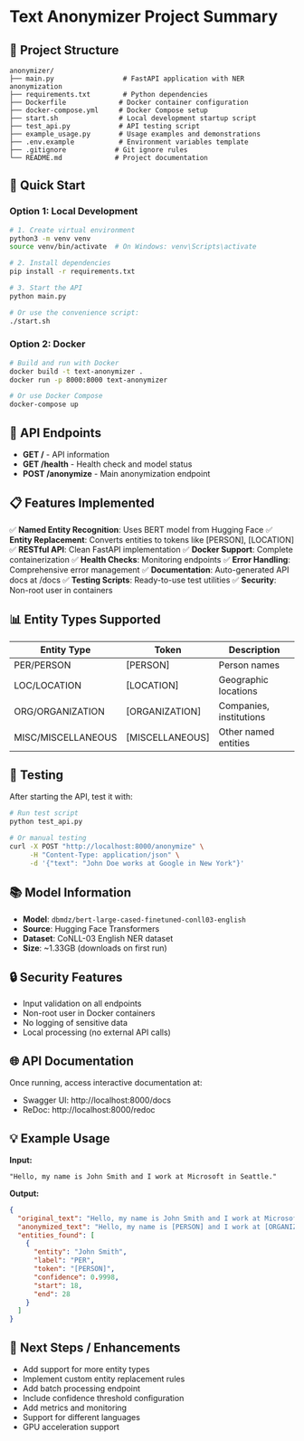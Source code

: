 # Text Anonymizer Project Summary

## 📁 Project Structure
```
anonymizer/
├── main.py                 # FastAPI application with NER anonymization
├── requirements.txt        # Python dependencies
├── Dockerfile             # Docker container configuration
├── docker-compose.yml     # Docker Compose setup
├── start.sh               # Local development startup script
├── test_api.py            # API testing script
├── example_usage.py       # Usage examples and demonstrations
├── .env.example           # Environment variables template
├── .gitignore            # Git ignore rules
└── README.md             # Project documentation
```

## 🚀 Quick Start

### Option 1: Local Development
```bash
# 1. Create virtual environment
python3 -m venv venv
source venv/bin/activate  # On Windows: venv\Scripts\activate

# 2. Install dependencies
pip install -r requirements.txt

# 3. Start the API
python main.py

# Or use the convenience script:
./start.sh
```

### Option 2: Docker
```bash
# Build and run with Docker
docker build -t text-anonymizer .
docker run -p 8000:8000 text-anonymizer

# Or use Docker Compose
docker-compose up
```

## 🔧 API Endpoints

- **GET /** - API information
- **GET /health** - Health check and model status
- **POST /anonymize** - Main anonymization endpoint

## 📋 Features Implemented

✅ **Named Entity Recognition**: Uses BERT model from Hugging Face
✅ **Entity Replacement**: Converts entities to tokens like [PERSON], [LOCATION]
✅ **RESTful API**: Clean FastAPI implementation
✅ **Docker Support**: Complete containerization
✅ **Health Checks**: Monitoring endpoints
✅ **Error Handling**: Comprehensive error management
✅ **Documentation**: Auto-generated API docs at /docs
✅ **Testing Scripts**: Ready-to-use test utilities
✅ **Security**: Non-root user in containers

## 📊 Entity Types Supported

| Entity Type | Token | Description |
|------------|-------|-------------|
| PER/PERSON | [PERSON] | Person names |
| LOC/LOCATION | [LOCATION] | Geographic locations |
| ORG/ORGANIZATION | [ORGANIZATION] | Companies, institutions |
| MISC/MISCELLANEOUS | [MISCELLANEOUS] | Other named entities |

## 🧪 Testing

After starting the API, test it with:
```bash
# Run test script
python test_api.py

# Or manual testing
curl -X POST "http://localhost:8000/anonymize" \
     -H "Content-Type: application/json" \
     -d '{"text": "John Doe works at Google in New York"}'
```

## 📚 Model Information

- **Model**: `dbmdz/bert-large-cased-finetuned-conll03-english`
- **Source**: Hugging Face Transformers
- **Dataset**: CoNLL-03 English NER dataset
- **Size**: ~1.33GB (downloads on first run)

## 🔒 Security Features

- Input validation on all endpoints
- Non-root user in Docker containers
- No logging of sensitive data
- Local processing (no external API calls)

## 🌐 API Documentation

Once running, access interactive documentation at:
- Swagger UI: http://localhost:8000/docs
- ReDoc: http://localhost:8000/redoc

## 💡 Example Usage

**Input:**
```
"Hello, my name is John Smith and I work at Microsoft in Seattle."
```

**Output:**
```json
{
  "original_text": "Hello, my name is John Smith and I work at Microsoft in Seattle.",
  "anonymized_text": "Hello, my name is [PERSON] and I work at [ORGANIZATION] in [LOCATION].",
  "entities_found": [
    {
      "entity": "John Smith",
      "label": "PER",
      "token": "[PERSON]",
      "confidence": 0.9998,
      "start": 18,
      "end": 28
    }
  ]
}
```

## 🚧 Next Steps / Enhancements

- Add support for more entity types
- Implement custom entity replacement rules
- Add batch processing endpoint
- Include confidence threshold configuration
- Add metrics and monitoring
- Support for different languages
- GPU acceleration support
